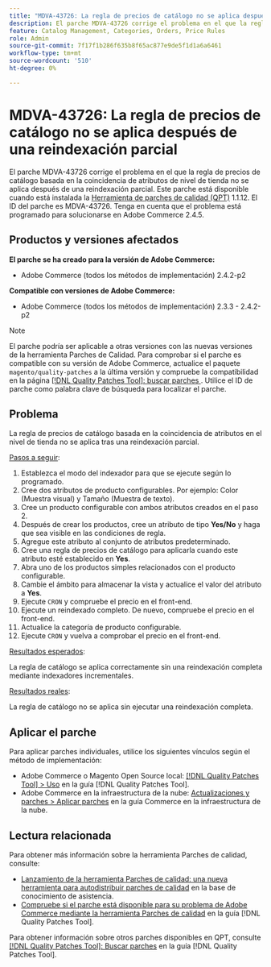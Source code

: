 ```yaml
---
title: "MDVA-43726: La regla de precios de catálogo no se aplica después de una reindexación parcial"
description: El parche MDVA-43726 corrige el problema en el que la regla de precios de catálogo basada en la coincidencia de atributos de nivel de tienda no se aplica después de una reindexación parcial. Este parche está disponible cuando está instalada la [Quality Patches Tool (QPT)](https://experienceleague.adobe.com/en/docs/commerce-knowledge-base/kb/announcements/commerce-announcements/magento-quality-patches-released-new-tool-to-self-serve-quality-patches) 1.1.12. El ID del parche es MDVA-43726. Tenga en cuenta que el problema está programado para solucionarse en Adobe Commerce 2.4.5.
feature: Catalog Management, Categories, Orders, Price Rules
role: Admin
source-git-commit: 7f17f1b286f635b8f65ac877e9de5f1d1a6a6461
workflow-type: tm+mt
source-wordcount: '510'
ht-degree: 0%

---
```


# MDVA-43726: La regla de precios de catálogo no se aplica después de una reindexación parcial

El parche MDVA-43726 corrige el problema en el que la regla de precios de catálogo basada en la coincidencia de atributos de nivel de tienda no se aplica después de una reindexación parcial. Este parche está disponible cuando está instalada la [Herramienta de parches de calidad (QPT)](https://experienceleague.adobe.com/en/docs/commerce-knowledge-base/kb/announcements/commerce-announcements/magento-quality-patches-released-new-tool-to-self-serve-quality-patches) 1.1.12. El ID del parche es MDVA-43726. Tenga en cuenta que el problema está programado para solucionarse en Adobe Commerce 2.4.5.

## Productos y versiones afectados

**El parche se ha creado para la versión de Adobe Commerce:**

* Adobe Commerce (todos los métodos de implementación) 2.4.2-p2

**Compatible con versiones de Adobe Commerce:**

* Adobe Commerce (todos los métodos de implementación) 2.3.3 - 2.4.2-p2

>[!NOTE]
>
>El parche podría ser aplicable a otras versiones con las nuevas versiones de la herramienta Parches de Calidad. Para comprobar si el parche es compatible con su versión de Adobe Commerce, actualice el paquete `magento/quality-patches` a la última versión y compruebe la compatibilidad en la página [[!DNL Quality Patches Tool]: buscar parches ](https://experienceleague.adobe.com/en/docs/commerce-knowledge-base/kb/announcements/commerce-announcements/magento-quality-patches-released-new-tool-to-self-serve-quality-patches). Utilice el ID de parche como palabra clave de búsqueda para localizar el parche.

## Problema

La regla de precios de catálogo basada en la coincidencia de atributos en el nivel de tienda no se aplica tras una reindexación parcial.

<u>Pasos a seguir</u>:

1. Establezca el modo del indexador para que se ejecute según lo programado.
1. Cree dos atributos de producto configurables. Por ejemplo: Color (Muestra visual) y Tamaño (Muestra de texto).
1. Cree un producto configurable con ambos atributos creados en el paso 2.
1. Después de crear los productos, cree un atributo de tipo **Yes/No** y haga que sea visible en las condiciones de regla.
1. Agregue este atributo al conjunto de atributos predeterminado.
1. Cree una regla de precios de catálogo para aplicarla cuando este atributo esté establecido en **Yes**.
1. Abra uno de los productos simples relacionados con el producto configurable.
1. Cambie el ámbito para almacenar la vista y actualice el valor del atributo a **Yes**.
1. Ejecute `CRON` y compruebe el precio en el front-end.
1. Ejecute un reindexado completo. De nuevo, compruebe el precio en el front-end.
1. Actualice la categoría de producto configurable.
1. Ejecute `CRON` y vuelva a comprobar el precio en el front-end.

<u>Resultados esperados</u>:

La regla de catálogo se aplica correctamente sin una reindexación completa mediante indexadores incrementales.

<u>Resultados reales</u>:

La regla de catálogo no se aplica sin ejecutar una reindexación completa.

## Aplicar el parche

Para aplicar parches individuales, utilice los siguientes vínculos según el método de implementación:

* Adobe Commerce o Magento Open Source local: [[!DNL Quality Patches Tool] > Uso](/help/tools/quality-patches-tool/usage.md) en la guía [!DNL Quality Patches Tool].
* Adobe Commerce en la infraestructura de la nube: [Actualizaciones y parches > Aplicar parches](https://experienceleague.adobe.com/docs/commerce-cloud-service/user-guide/develop/upgrade/apply-patches.html) en la guía Commerce en la infraestructura de la nube.

## Lectura relacionada

Para obtener más información sobre la herramienta Parches de calidad, consulte:

* [Lanzamiento de la herramienta Parches de calidad: una nueva herramienta para autodistribuir parches de calidad](https://experienceleague.adobe.com/en/docs/commerce-knowledge-base/kb/announcements/commerce-announcements/magento-quality-patches-released-new-tool-to-self-serve-quality-patches) en la base de conocimiento de asistencia.
* [Compruebe si el parche está disponible para su problema de Adobe Commerce mediante la herramienta Parches de calidad](/help/tools/quality-patches-tool/patches-available-in-qpt/check-patch-for-magento-issue-with-magento-quality-patches.md) en la guía [!DNL Quality Patches Tool].

Para obtener información sobre otros parches disponibles en QPT, consulte [[!DNL Quality Patches Tool]: Buscar parches](https://experienceleague.adobe.com/tools/commerce-quality-patches/index.html) en la guía [!DNL Quality Patches Tool].
